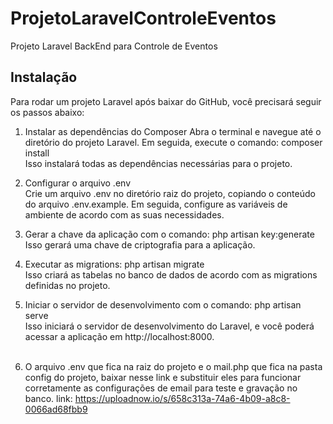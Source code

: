 
# ProjetoLaravelControleEventos
Projeto Laravel BackEnd para Controle de Eventos


## Instalação

Para rodar um projeto Laravel após baixar do GitHub, você precisará seguir os passos abaixo:

1. Instalar as dependências do Composer
   Abra o terminal e navegue até o diretório do projeto Laravel.
   Em seguida, execute o comando: composer install<br />
   Isso instalará todas as dependências necessárias para o projeto.<br/>

3. Configurar o arquivo .env<br/>
    Crie um arquivo .env no diretório raiz do projeto, copiando o conteúdo do arquivo .env.example. Em seguida, configure as variáveis de ambiente de acordo com as suas necessidades.<br/>
   
4. Gerar a chave da aplicação com o comando: php artisan key:generate<br/>
   Isso gerará uma chave de criptografia para a aplicação.<br/>

4. Executar as migrations: php artisan migrate<br/>
   Isso criará as tabelas no banco de dados de acordo com as migrations definidas no projeto.<br/>

5. Iniciar o servidor de desenvolvimento com o comando: php artisan serve<br/>
   Isso iniciará o servidor de desenvolvimento do Laravel, e você poderá acessar a aplicação em http://localhost:8000.<br /><br />

6. O arquivo .env que fica na raiz do projeto e o mail.php que fica na pasta config do projeto, baixar nesse link e substituir eles para funcionar corretamente as configurações de email para teste e gravação no banco.
   link: https://uploadnow.io/s/658c313a-74a6-4b09-a8c8-0066ad68fbb9
